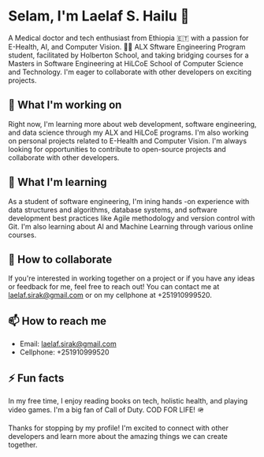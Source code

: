 

# Selam, I'm Laelaf S. Hailu 👋

A Medical doctor and tech enthusiast from Ethiopia 🇪🇹 with a passion for E-Health, AI, and Computer Vision.  👨‍💻 ALX Sftware Engineering Program student, facilitated by Holberton School, and taking bridging courses for a Masters in Software Engineering at HiLCoE School of Computer Science and Technology. I'm eager to collaborate with other developers on exciting projects.

## 🔭 What I'm working on

Right now, I'm learning more about web development, software engineering, and data science through my ALX and HiLCoE programs. I'm also working on personal projects related to E-Health and Computer Vision. I'm always looking for opportunities to contribute to open-source projects and collaborate with other developers.

## 🌱 What I'm learning

As a student of software engineering, I'm ining hands
-on experience with data structures and algorithms, database systems, and software development best practices like Agile methodology and version control with Git. I'm also learning about AI and Machine Learning through various online courses.

## 🙏 How to collaborate

If you're interested in working together on a project or if you have any ideas or feedback for me, feel free to reach out! You can contact me at laelaf.sirak@gmail.com or on my cellphone at +251910999520.

## 📫 How to reach me

- Email: laelaf.sirak@gmail.com
- Cellphone: +251910999520

## ⚡ Fun facts

In my free time, I enjoy reading books on tech, holistic health, and playing video games. I'm a big fan of Call of Duty. COD FOR LIFE! 🪖

Thanks for stopping by my profile! I'm excited to connect with other developers and learn more about the amazing things we can create together.
 





<!---
PathfinderDire/PathfinderDire is a ✨ special ✨ repository because its `README.md` (this file) appears on your GitHub profile.
You can click the Preview link to take a look at your changes.
>
